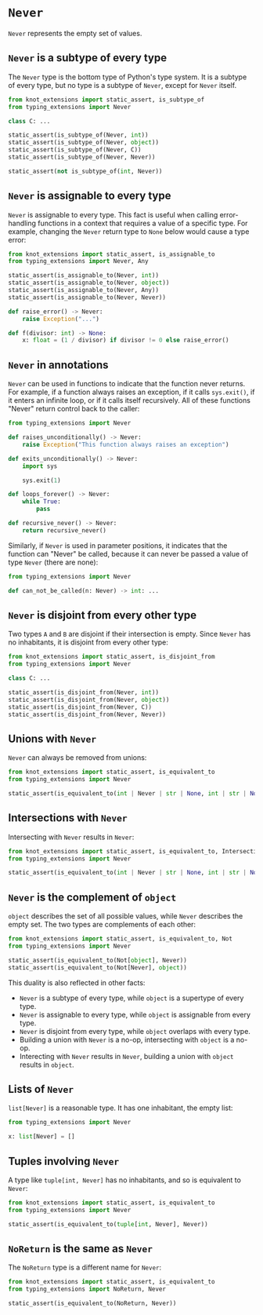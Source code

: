 # `Never`

`Never` represents the empty set of values.

## `Never` is a subtype of every type

The `Never` type is the bottom type of Python's type system. It is a subtype of every type, but no
type is a subtype of `Never`, except for `Never` itself.

```py
from knot_extensions import static_assert, is_subtype_of
from typing_extensions import Never

class C: ...

static_assert(is_subtype_of(Never, int))
static_assert(is_subtype_of(Never, object))
static_assert(is_subtype_of(Never, C))
static_assert(is_subtype_of(Never, Never))

static_assert(not is_subtype_of(int, Never))
```

## `Never` is assignable to every type

`Never` is assignable to every type. This fact is useful when calling error-handling functions in a
context that requires a value of a specific type. For example, changing the `Never` return type to
`None` below would cause a type error:

```py
from knot_extensions import static_assert, is_assignable_to
from typing_extensions import Never, Any

static_assert(is_assignable_to(Never, int))
static_assert(is_assignable_to(Never, object))
static_assert(is_assignable_to(Never, Any))
static_assert(is_assignable_to(Never, Never))

def raise_error() -> Never:
    raise Exception("...")

def f(divisor: int) -> None:
    x: float = (1 / divisor) if divisor != 0 else raise_error()
```

## `Never` in annotations

`Never` can be used in functions to indicate that the function never returns. For example, if a
function always raises an exception, if it calls `sys.exit()`, if it enters an infinite loop, or if
it calls itself recursively. All of these functions "Never" return control back to the caller:

```py path=returns_never.py
from typing_extensions import Never

def raises_unconditionally() -> Never:
    raise Exception("This function always raises an exception")

def exits_unconditionally() -> Never:
    import sys

    sys.exit(1)

def loops_forever() -> Never:
    while True:
        pass

def recursive_never() -> Never:
    return recursive_never()
```

Similarly, if `Never` is used in parameter positions, it indicates that the function can "Never" be
called, because it can never be passed a value of type `Never` (there are none):

```py path=never_param.py
from typing_extensions import Never

def can_not_be_called(n: Never) -> int: ...
```

## `Never` is disjoint from every other type

Two types `A` and `B` are disjoint if their intersection is empty. Since `Never` has no inhabitants,
it is disjoint from every other type:

```py
from knot_extensions import static_assert, is_disjoint_from
from typing_extensions import Never

class C: ...

static_assert(is_disjoint_from(Never, int))
static_assert(is_disjoint_from(Never, object))
static_assert(is_disjoint_from(Never, C))
static_assert(is_disjoint_from(Never, Never))
```

## Unions with `Never`

`Never` can always be removed from unions:

```py
from knot_extensions import static_assert, is_equivalent_to
from typing_extensions import Never

static_assert(is_equivalent_to(int | Never | str | None, int | str | None))
```

## Intersections with `Never`

Intersecting with `Never` results in `Never`:

```py
from knot_extensions import static_assert, is_equivalent_to, Intersection
from typing_extensions import Never

static_assert(is_equivalent_to(int | Never | str | None, int | str | None))
```

## `Never` is the complement of `object`

`object` describes the set of all possible values, while `Never` describes the empty set. The two
types are complements of each other:

```py
from knot_extensions import static_assert, is_equivalent_to, Not
from typing_extensions import Never

static_assert(is_equivalent_to(Not[object], Never))
static_assert(is_equivalent_to(Not[Never], object))
```

This duality is also reflected in other facts:

- `Never` is a subtype of every type, while `object` is a supertype of every type.
- `Never` is assignable to every type, while `object` is assignable from every type.
- `Never` is disjoint from every type, while `object` overlaps with every type.
- Building a union with `Never` is a no-op, intersecting with `object` is a no-op.
- Interecting with `Never` results in `Never`, building a union with `object` results in `object`.

## Lists of `Never`

`list[Never]` is a reasonable type. It has one inhabitant, the empty list:

```py
from typing_extensions import Never

x: list[Never] = []
```

## Tuples involving `Never`

A type like `tuple[int, Never]` has no inhabitants, and so is equivalent to `Never`:

```py
from knot_extensions import static_assert, is_equivalent_to
from typing_extensions import Never

static_assert(is_equivalent_to(tuple[int, Never], Never))
```

## `NoReturn` is the same as `Never`

The `NoReturn` type is a different name for `Never`:

```py
from knot_extensions import static_assert, is_equivalent_to
from typing_extensions import NoReturn, Never

static_assert(is_equivalent_to(NoReturn, Never))
```
